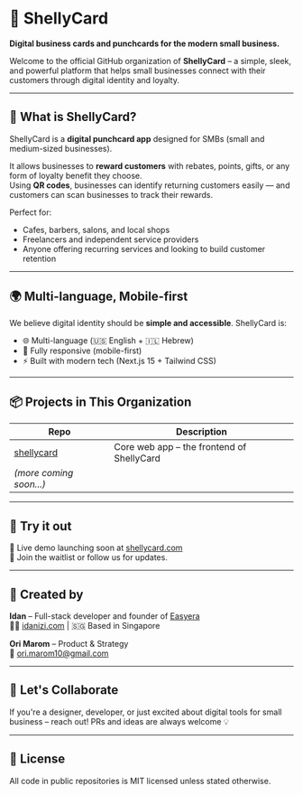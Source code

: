 # 🪪 ShellyCard

**Digital business cards and punchcards for the modern small business.**

Welcome to the official GitHub organization of **ShellyCard** – a simple, sleek, and powerful platform that helps small businesses connect with their customers through digital identity and loyalty.

---

## 🚀 What is ShellyCard?

ShellyCard is a **digital punchcard app** designed for SMBs (small and medium-sized businesses).

It allows businesses to **reward customers** with rebates, points, gifts, or any form of loyalty benefit they choose.  
Using **QR codes**, businesses can identify returning customers easily — and customers can scan businesses to track their rewards.

Perfect for:
- Cafes, barbers, salons, and local shops
- Freelancers and independent service providers
- Anyone offering recurring services and looking to build customer retention

---

## 🌍 Multi-language, Mobile-first

We believe digital identity should be **simple and accessible**.
ShellyCard is:
- 🌐 Multi-language (🇺🇸 English + 🇮🇱 Hebrew)
- 📱 Fully responsive (mobile-first)
- ⚡ Built with modern tech (Next.js 15 + Tailwind CSS)

---

## 📦 Projects in This Organization

| Repo | Description |
|------|-------------|
| [shellycard](https://github.com/shellycard/shellycard) | Core web app – the frontend of ShellyCard |
| *(more coming soon...)* | |

---

## 🧪 Try it out

🚧 Live demo launching soon at [shellycard.com](https://shellycard.com)  
📌 Join the waitlist or follow us for updates.

---

## 🧠 Created by

**Idan** – Full-stack developer and founder of [Easyera](https://www.easyera.dev)  
👨‍💻 [idanizi.com](https://www.idanizi.com) | 🇸🇬 Based in Singapore

**Ori Marom** – Product & Strategy  
📧 ori.marom10@gmail.com

---

## 🤝 Let's Collaborate

If you're a designer, developer, or just excited about digital tools for small business – reach out! PRs and ideas are always welcome 💡

---

## 📄 License

All code in public repositories is MIT licensed unless stated otherwise.
